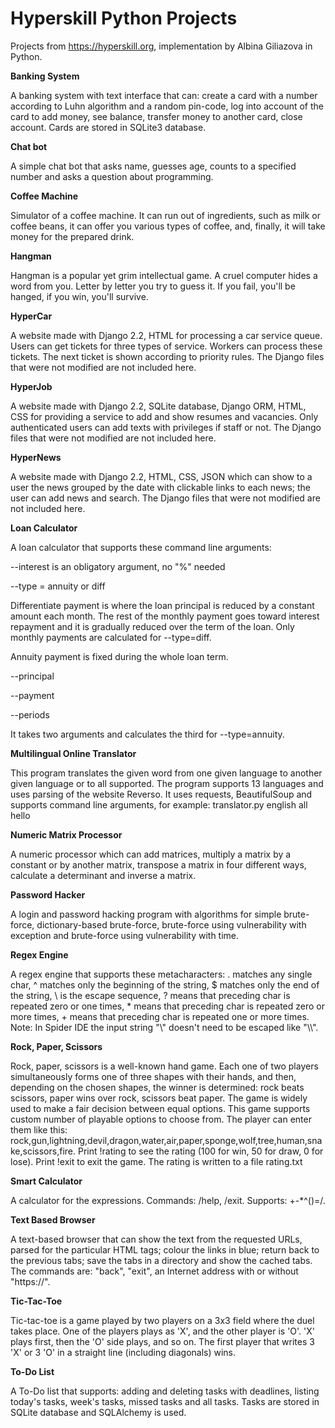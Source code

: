 # Hyperskill Python Projects
Projects from https://hyperskill.org, implementation by Albina Giliazova in Python.

**Banking System**

A banking system with text interface that can:
create a card with a number according to Luhn algorithm and a random pin-code,
log into account of the card to add money, 
see balance, 
transfer money to another card, 
close account.
Cards are stored in SQLite3 database.

**Chat bot**

A simple chat bot that asks name, guesses age, counts to a specified number and
asks a question about programming.

**Coffee Machine**

Simulator of a coffee machine. It can run out of ingredients, such as milk or 
coffee beans, it can offer you various types of coffee, and, finally, it will 
take money for the prepared drink.

**Hangman**

Hangman is a popular yet grim intellectual game. A cruel computer hides a word 
from you. Letter by letter you try to guess it. If you fail, you'll be hanged, 
if you win, you'll survive.

**HyperCar**

A website made with Django 2.2, HTML for processing a car service queue. Users 
can get tickets for three types of service. Workers can process these tickets.
The next ticket is shown according to priority rules. The Django files that were
not modified are not included here.

**HyperJob**

A website made with Django 2.2, SQLite database, Django ORM, HTML, CSS for providing
a service to add and show resumes and vacancies. Only authenticated users can add texts
with privileges if staff or not. The Django files that were not modified are not included here.

**HyperNews**

A website made with Django 2.2, HTML, CSS, JSON which can show to a user the news
grouped by the date with clickable links to each news; the user can add news and search.
The Django files that were not modified are not included here.

**Loan Calculator**

A loan calculator that supports these command line arguments:
    
--interest is an obligatory argument, no "%" needed    
    
--type = annuity or diff  

Differentiate payment is where the loan principal is reduced by a constant 
amount each month. The rest of the monthly payment goes toward interest 
repayment and it is gradually reduced over the term of the loan. 
Only monthly payments are calculated for --type=diff.

Annuity payment is fixed during the whole loan term.

--principal

--payment

--periods

It takes two arguments and calculates the third for --type=annuity.

**Multilingual Online Translator**

This program translates the given word from one given language to 
another given language or to all supported. The program supports 13 languages and 
uses parsing of the website Reverso. It uses requests, BeautifulSoup and supports
command line arguments, for example: translator.py english all hello

**Numeric Matrix Processor**

A numeric processor which can add matrices, multiply a matrix by a constant or
by another matrix, transpose a matrix in four different ways, calculate
a determinant and inverse a matrix.

**Password Hacker**

A login and password hacking program with algorithms for simple brute-force, 
dictionary-based brute-force, brute-force using vulnerability with exception and
brute-force using vulnerability with time.

**Regex Engine**

A regex engine that supports these metacharacters:
. matches any single char,
^ matches only the beginning of the string,
$ matches only the end of the string,
\\ is the escape sequence,
? means that preceding char is repeated zero or one times,
\* means that preceding char is repeated zero or more times,
\+ means that preceding char is repeated one or more times. 
Note: In Spider IDE the input string "\\" doesn't need to be escaped like "\\\\".

**Rock, Paper, Scissors**

Rock, paper, scissors is a well-known hand game. Each one of two players 
simultaneously forms one of three shapes with their hands, and then, 
depending on the chosen shapes, the winner is determined: rock beats scissors, 
paper wins over rock, scissors beat paper.
The game is widely used to make a fair decision between equal options.
This game supports custom number of playable options to choose from.
The player can enter them like this: 
rock,gun,lightning,devil,dragon,water,air,paper,sponge,wolf,tree,human,snake,scissors,fire. 
Print !rating to see the rating (100 for win, 50 for draw, 0 for lose).
Print !exit to exit the game.
The rating is written to a file rating.txt

**Smart Calculator**

A calculator for the expressions. Commands: /help, /exit. Supports: +-*^()=/. 

**Text Based Browser**

A text-based browser that can show the text from the requested URLs, parsed 
for the particular HTML tags; colour the links in blue; return back to the 
previous tabs; save the tabs in a directory and show the cached tabs. The 
commands are: "back", "exit", an Internet address with or without "https://".

**Tic-Tac-Toe**

Tic-tac-toe is a game played by two players on a 3x3 field where the duel takes place.
 One of the players plays as 'X', and the other player is 'O'. 'X' plays first, 
 then the 'O' side plays, and so on. The first player that writes 3 'X' or 3 'O' 
 in a straight line (including diagonals) wins.

**To-Do List**

A To-Do list that supports: 
adding and deleting tasks with deadlines, 
listing today's tasks, week's tasks, missed tasks and all tasks.
Tasks are stored in SQLite database and SQLAlchemy is used.


